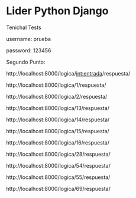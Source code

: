 # Lider Python Django
Tenichal Tests

username: prueba

password: 123456

Segundo Punto:

http://localhost:8000/logica/<int:entrada>/respuesta/

http://localhost:8000/logica/1/respuesta/

http://localhost:8000/logica/2/respuesta/

http://localhost:8000/logica/13/respuesta/

http://localhost:8000/logica/14/respuesta/

http://localhost:8000/logica/15/respuesta/

http://localhost:8000/logica/16/respuesta/

http://localhost:8000/logica/28/respuesta/

http://localhost:8000/logica/54/respuesta/

http://localhost:8000/logica/55/respuesta/

http://localhost:8000/logica/69/respuesta/
